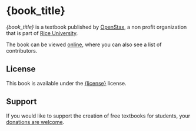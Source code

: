# {book_title}

_{book_title}_ is a textbook published by [OpenStax](https://openstax.org/), a non profit organization that is part of [Rice University](https://www.rice.edu/).

The book can be viewed [online](https://openstax.org/details/books/{book_slug}), where you can also see a list of contributors.

## License
This book is available under the [{license}](https://github.com/openstax/content-synchronizer/blob/main/licenses/{license}) license.

## Support
If you would like to support the creation of free textbooks for students, your [donations are welcome](https://riceconnect.rice.edu/donation/support-openstax-banner).
